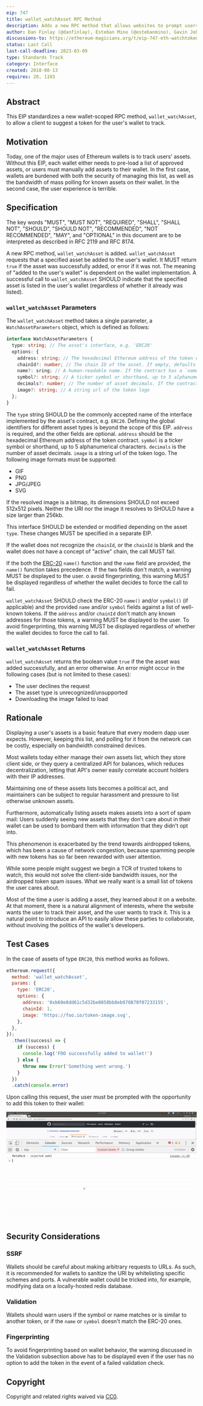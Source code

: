 ```yaml
---
eip: 747
title: wallet_watchAsset RPC Method
description: Adds a new RPC method that allows websites to prompt users to watch an asset
author: Dan Finlay (@danfinlay), Esteban Mino (@estebanmino), Gavin John (@Pandapip1)
discussions-to: https://ethereum-magicians.org/t/eip-747-eth-watchtoken/1048
status: Last Call
last-call-deadline: 2023-03-09
type: Standards Track
category: Interface
created: 2018-08-13
requires: 20, 1193
---
```


## Abstract

This EIP standardizes a new wallet-scoped RPC method, `wallet_watchAsset`, to allow a client to suggest a token for the user's wallet to track.

## Motivation

Today, one of the major uses of Ethereum wallets is to track users' assets.
Without this EIP, each wallet either needs to pre-load a list of approved assets, or users must manually add assets to their wallet.
In the first case, wallets are burdened with both the security of managing this list, as well as the bandwidth of mass polling for known assets on their wallet.
In the second case, the user experience is terrible.

## Specification

The key words "MUST", "MUST NOT", "REQUIRED", "SHALL", "SHALL NOT", "SHOULD", "SHOULD NOT", "RECOMMENDED", "NOT RECOMMENDED", "MAY", and "OPTIONAL" in this document are to be interpreted as described in RFC 2119 and RFC 8174.

A new RPC method, `wallet_watchAsset` is added. `wallet_watchAsset` requests that a specified asset be added to the user's wallet. It MUST return `true` if the asset was successfully added, or error if it was not. The meaning of "added to the user's wallet" is dependent on the wallet implementation. A successful call to `wallet_watchAsset` SHOULD indicate that the specified asset is listed in the user's wallet (regardless of whether it already was listed).

### `wallet_watchAsset` Parameters

The `wallet_watchAsset` method takes a single parameter, a `WatchAssetParameters` object, which is defined as follows:

```typescript
interface WatchAssetParameters {
  type: string; // The asset's interface, e.g. 'ERC20'
  options: {
    address: string; // The hexadecimal Ethereum address of the token contract
    chainId?: number; // The chain ID of the asset. If empty, defaults to the current chain ID.
    name?: sring; // A human-readable name. If the contract has a `name()` method, it MUST override this parameter.
    symbol?: string; // A ticker symbol or shorthand, up to 5 alphanumerical characters. If the contract has a `symbol()` method, it MUST override this parameter.
    decimals?: number; // The number of asset decimals. If the contract has a `decimals()` method, it MUST override this parameter.
    image?: string; // A string url of the token logo
  };
}
```

The `type` string SHOULD be the commonly accepted name of the interface implemented by the asset's contract, e.g. `ERC20`. Defining the global identifiers for different asset types is beyond the scope of this EIP. `address` is required, and the other fields are optional. `address` should be the hexadecimal Ethereum address of the token contract. `symbol` is a ticker symbol or shorthand, up to 5 alphanumerical characters. `decimals` is the number of asset decimals. `image` is a string url of the token logo. The following image formats must be supported:

- GIF
- PNG
- JPG/JPEG
- SVG

If the resolved image is a bitmap, its dimensions SHOULD not exceed 512x512 pixels. Neither the URI nor the image it resolves to SHOULD have a size larger than 256kb.

This interface SHOULD be extended or modified depending on the asset `type`. These changes MUST be specified in a separate EIP.

If the wallet does not recognize the `chainId`, or the `chainId` is blank and the wallet does not have a concept of "active" chain, the call MUST fail.

If the both the [ERC-20](./eip-20.md) `name()` function and the `name` field are provided, the `name()` function takes precedence. If the two fields don't match, a warning MUST be displayed to the user.  o avoid fingerprinting, this warning MUST be displayed regardless of whether the wallet decides to force the call to fail.

`wallet_watchAsset` SHOULD check the ERC-20 `name()` and/or `symbol()` (if applicable) and the provided `name` and/or `symbol` fields against a list of well-known tokens. If the `address` and/or `chainId` don't match any known addresses for those tokens, a warning MUST be displayed to the user. To avoid fingerprinting, this warning MUST be displayed regardless of whether the wallet decides to force the call to fail.

### `wallet_watchAsset` Returns

`wallet_watchAsset` returns the boolean value `true` if the the asset was added successfully, and an error otherwise. An error might occur in the following cases (but is not limited to these cases):

- The user declines the request
- The asset type is unrecognized/unsupported
- Downloading the image failed to load

## Rationale

Displaying a user's assets is a basic feature that every modern dapp user expects. However, keeping this list, and polling for it from the network can be costly, especially on bandwidth constrained devices.

Most wallets today either manage their own assets list, which they store client side, or they query a centralized API for balances, which reduces decentralization, letting that API's owner easily correlate account holders with their IP addresses.

Maintaining one of these assets lists becomes a political act, and maintainers can be subject to regular harassment and pressure to list otherwise unknown assets.

Furthermore, automatically listing assets makes assets into a sort of spam mail: Users suddenly seeing new assets that they don't care about in their wallet can be used to bombard them with information that they didn't opt into.

This phenomenon is exacerbated by the trend towards airdropped tokens, which has been a cause of network congestion, because spamming people with new tokens has so far been rewarded with user attention.

While some people might suggest we begin a TCR of trusted tokens to watch, this would not solve the client-side bandwidth issues, nor the airdropped token spam issues. What we really want is a small list of tokens the user cares about.

Most of the time a user is adding a asset, they learned about it on a website. At that moment, there is a natural alignment of interests, where the website wants the user to track their asset, and the user wants to track it. This is a natural point to introduce an API to easily allow these parties to collaborate, without involving the politics of the wallet's developers.

## Test Cases

In the case of assets of type `ERC20`, this method works as follows.

```javascript
ethereum.request({
  method: 'wallet_watchAsset',
  params: {
    type: 'ERC20',
    options: {
      address: '0xb60e8dd61c5d32be8058bb8eb970870f07233155',
      chainId: 1,
      image: 'https://foo.io/token-image.svg',
    },
  },
});
  .then((success) => {
    if (success) {
      console.log('FOO successfully added to wallet!')
    } else {
      throw new Error('Something went wrong.')
    }
  })
  .catch(console.error)
```

Upon calling this request, the user must be prompted with the opportunity to add this token to their wallet:

![add-token-prompt 1](../assets/eip-747/add-token-prompt.gif)

## Security Considerations

### SSRF

Wallets should be careful about making arbitrary requests to URLs. As such, it is recommended for wallets to sanitize the URI by whitelisting specific schemes and ports. A vulnerable wallet could be tricked into, for example, modifying data on a locally-hosted redis database.

### Validation

Wallets should warn users if the symbol or name matches or is similar to another token, or if the `name` or `symbol` doesn't match the ERC-20 ones.

### Fingerprinting

To avoid fingerprinting based on wallet behavior, the warning discussed in the Validation subsection above has to be displayed even if the user has no option to add the token in the event of a failed validation check.

## Copyright

Copyright and related rights waived via [CC0](../LICENSE.md).
